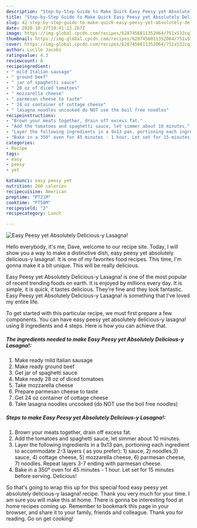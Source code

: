 ```yaml
---
description: "Step-by-Step Guide to Make Quick Easy Peesy yet Absolutely Delicious-y Lasagna!"
title: "Step-by-Step Guide to Make Quick Easy Peesy yet Absolutely Delicious-y Lasagna!"
slug: 42-step-by-step-guide-to-make-quick-easy-peesy-yet-absolutely-delicious-y-lasagna
date: 2020-10-27T19:41:13.267Z
image: https://img-global.cpcdn.com/recipes/6287456811352064/751x532cq70/easy-peesy-yet-absolutely-delicious-y-lasagna-recipe-main-photo.jpg
thumbnail: https://img-global.cpcdn.com/recipes/6287456811352064/751x532cq70/easy-peesy-yet-absolutely-delicious-y-lasagna-recipe-main-photo.jpg
cover: https://img-global.cpcdn.com/recipes/6287456811352064/751x532cq70/easy-peesy-yet-absolutely-delicious-y-lasagna-recipe-main-photo.jpg
author: Lucile Jacobs
ratingvalue: 4.3
reviewcount: 8
recipeingredient:
- " mild Italian sausage"
- " ground beef"
- " jar of spaghetti sauce"
- " 28 oz of diced tomatoes"
- " mozzarella cheese"
- " parmesan cheese to taste"
- " 24 oz container of cottage cheese"
- " lasagna noodles uncooked do NOT use the boil free noodles"
recipeinstructions:
- "Brown your meats together, drain off excess fat."
- "Add the tomatoes and spaghetti sauce, let simmer about 10 minutes."
- "Layer the following ingredients in a 9x13 pan, portioning each ingredient to accommodate 2-3 layers ( as you prefer): 1) sauce, 2) noodles,3) sauce, 4) cottage cheese, 5) mozzarella cheese, 6) parmesan cheese, 7) noodles. Repeat layers 3-7 ending with parmesan cheese."
- "Bake in a 350° oven for 45 minutes - 1 hour. Let set for 15 minutes before serving. Delicious!"
categories:
- Recipe
tags:
- easy
- peesy
- yet

katakunci: easy peesy yet 
nutrition: 260 calories
recipecuisine: American
preptime: "PT21M"
cooktime: "PT50M"
recipeyield: "2"
recipecategory: Lunch

---
```



![Easy Peesy yet Absolutely Delicious-y Lasagna!](https://img-global.cpcdn.com/recipes/6287456811352064/751x532cq70/easy-peesy-yet-absolutely-delicious-y-lasagna-recipe-main-photo.jpg)

Hello everybody, it's me, Dave, welcome to our recipe site. Today, I will show you a way to make a distinctive dish, easy peesy yet absolutely delicious-y lasagna!. It is one of my favorites food recipes. This time, I'm gonna make it a bit unique. This will be really delicious.



Easy Peesy yet Absolutely Delicious-y Lasagna! is one of the most popular of recent trending foods on earth. It is enjoyed by millions every day. It is simple, it is quick, it tastes delicious. They're fine and they look fantastic. Easy Peesy yet Absolutely Delicious-y Lasagna! is something that I've loved my entire life.


To get started with this particular recipe, we must first prepare a few components. You can have easy peesy yet absolutely delicious-y lasagna! using 8 ingredients and 4 steps. Here is how you can achieve that.

<!--inarticleads1-->

##### The ingredients needed to make Easy Peesy yet Absolutely Delicious-y Lasagna!:

1. Make ready  mild Italian sausage
1. Make ready  ground beef
1. Get  jar of spaghetti sauce
1. Make ready  28 oz of diced tomatoes
1. Take  mozzarella cheese
1. Prepare  parmesan cheese to taste
1. Get  24 oz container of cottage cheese
1. Take  lasagna noodles uncooked (do NOT use the boil free noodles)




<!--inarticleads2-->

##### Steps to make Easy Peesy yet Absolutely Delicious-y Lasagna!:

1. Brown your meats together, drain off excess fat.
1. Add the tomatoes and spaghetti sauce, let simmer about 10 minutes.
1. Layer the following ingredients in a 9x13 pan, portioning each ingredient to accommodate 2-3 layers ( as you prefer): 1) sauce, 2) noodles,3) sauce, 4) cottage cheese, 5) mozzarella cheese, 6) parmesan cheese, 7) noodles. Repeat layers 3-7 ending with parmesan cheese.
1. Bake in a 350° oven for 45 minutes - 1 hour. Let set for 15 minutes before serving. Delicious!




So that's going to wrap this up for this special food easy peesy yet absolutely delicious-y lasagna! recipe. Thank you very much for your time. I am sure you will make this at home. There is gonna be interesting food at home recipes coming up. Remember to bookmark this page in your browser, and share it to your family, friends and colleague. Thank you for reading. Go on get cooking!
